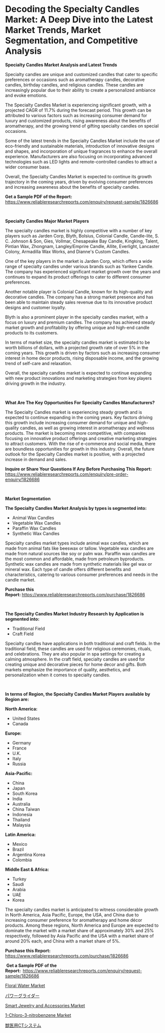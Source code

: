 <p><h1>Decoding the Specialty Candles Market: A Deep Dive into the Latest Market Trends, Market Segmentation, and Competitive Analysis</h1></p><p><strong>Specialty Candles Market Analysis and Latest Trends</strong></p>
<p><p>Specialty candles are unique and customized candles that cater to specific preferences or occasions such as aromatherapy candles, decorative candles, birthday candles, and religious candles. These candles are increasingly popular due to their ability to create a personalized ambiance and evoke emotions.</p><p>The Specialty Candles Market is experiencing significant growth, with a projected CAGR of 11.7% during the forecast period. This growth can be attributed to various factors such as increasing consumer demand for luxury and customized products, rising awareness about the benefits of aromatherapy, and the growing trend of gifting specialty candles on special occasions.</p><p>Some of the latest trends in the Specialty Candles Market include the use of eco-friendly and sustainable materials, introduction of innovative designs and shapes, and incorporation of unique fragrances to enhance the overall experience. Manufacturers are also focusing on incorporating advanced technologies such as LED lights and remote-controlled candles to attract a wider consumer base.</p><p>Overall, the Specialty Candles Market is expected to continue its growth trajectory in the coming years, driven by evolving consumer preferences and increasing awareness about the benefits of specialty candles.</p></p>
<p><strong>Get a Sample PDF of the Report:&nbsp;</strong> <a href="https://www.reliableresearchreports.com/enquiry/request-sample/1826686">https://www.reliableresearchreports.com/enquiry/request-sample/1826686</a></p>
<p>&nbsp;</p>
<p><strong>Specialty Candles Major Market Players</strong></p>
<p><p>The specialty candles market is highly competitive with a number of key players such as Jarden Corp, Blyth, Bolsius, Colonial Candle, Candle-lite, S. C. Johnson & Son, Gies, Vollmar, Chesapeake Bay Candle, Kingking, Talent, Pintian Wax, Zhongnam, Langley/Emprire Candle, Allite, Everlight, Lancaster Colony, Armadilla Wax Works, and Dianne's Custom Candles.</p><p>One of the key players in the market is Jarden Corp, which offers a wide range of specialty candles under various brands such as Yankee Candle. The company has experienced significant market growth over the years and continues to expand its product offerings to cater to different consumer preferences.</p><p>Another notable player is Colonial Candle, known for its high-quality and decorative candles. The company has a strong market presence and has been able to maintain steady sales revenue due to its innovative product designs and customer loyalty.</p><p>Blyth is also a prominent player in the specialty candles market, with a focus on luxury and premium candles. The company has achieved steady market growth and profitability by offering unique and high-end candle products to its customers.</p><p>In terms of market size, the specialty candles market is estimated to be worth billions of dollars, with a projected growth rate of over 5% in the coming years. This growth is driven by factors such as increasing consumer interest in home decor products, rising disposable income, and the growing trend of self-care and relaxation.</p><p>Overall, the specialty candles market is expected to continue expanding with new product innovations and marketing strategies from key players driving growth in the industry.</p></p>
<p>&nbsp;</p>
<p><strong>What Are The Key Opportunities For Specialty Candles Manufacturers?</strong></p>
<p><p>The Specialty Candles market is experiencing steady growth and is expected to continue expanding in the coming years. Key factors driving this growth include increasing consumer demand for unique and high-quality candles, as well as growing interest in aromatherapy and wellness products. The market is becoming more competitive, with companies focusing on innovative product offerings and creative marketing strategies to attract customers. With the rise of e-commerce and social media, there are boundless opportunities for growth in this industry. Overall, the future outlook for the Specialty Candles market is positive, with a projected increase in demand and sales.</p></p>
<p><strong>Inquire or Share Your Questions If Any Before Purchasing This Report:</strong> <a href="https://www.reliableresearchreports.com/enquiry/pre-order-enquiry/1826686">https://www.reliableresearchreports.com/enquiry/pre-order-enquiry/1826686</a></p>
<p>&nbsp;</p>
<p><strong>Market Segmentation</strong></p>
<p><strong>The Specialty Candles Market Analysis by types is segmented into:</strong></p>
<p><ul><li>Animal Wax Candles</li><li>Vegetable Wax Candles</li><li>Paraffin Wax Candles</li><li>Synthetic Wax Candles</li></ul></p>
<p><p>Specialty candles market types include animal wax candles, which are made from animal fats like beeswax or tallow. Vegetable wax candles are made from natural sources like soy or palm wax. Paraffin wax candles are the most common and affordable, made from petroleum byproducts. Synthetic wax candles are made from synthetic materials like gel wax or mineral wax. Each type of candle offers different benefits and characteristics, catering to various consumer preferences and needs in the candle market.</p></p>
<p><strong>Purchase this Report:&nbsp;</strong><a href="https://www.reliableresearchreports.com/purchase/1826686">https://www.reliableresearchreports.com/purchase/1826686</a></p>
<p>&nbsp;</p>
<p><strong>The Specialty Candles Market Industry Research by Application is segmented into:</strong></p>
<p><ul><li>Traditional Field</li><li>Craft Field</li></ul></p>
<p><p>Specialty candles have applications in both traditional and craft fields. In the traditional field, these candles are used for religious ceremonies, rituals, and celebrations. They are also popular in spa settings for creating a calming atmosphere. In the craft field, specialty candles are used for creating unique and decorative pieces for home decor and gifts. Both markets emphasize the importance of quality, aesthetics, and personalization when it comes to specialty candles.</p></p>
<p>&nbsp;</p>
<p><strong>In terms of Region, the Specialty Candles Market Players available by Region are:</strong></p>
<p>
    <p> <strong> North America: </strong>
        <ul>
            <li>United States</li>
            <li>Canada</li>
        </ul>
        </p> 
    <p> <strong> Europe: </strong>
        <ul>
            <li>Germany</li>
            <li>France</li>
            <li>U.K.</li>
            <li>Italy</li>
            <li>Russia</li>
        </ul>
        </p> 
    <p> <strong> Asia-Pacific: </strong>
        <ul>
            <li>China</li>
            <li>Japan</li>
            <li>South Korea</li>
            <li>India</li>
            <li>Australia</li>
            <li>China Taiwan</li>
            <li>Indonesia</li>
            <li>Thailand</li>
            <li>Malaysia</li>
        </ul>
        </p> 
    <p> <strong> Latin America: </strong>
        <ul>
            <li>Mexico</li>
            <li>Brazil</li>
            <li>Argentina Korea</li>
            <li>Colombia</li>
        </ul>
        </p> 
    <p> <strong> Middle East & Africa: </strong>
        <ul>
            <li>Turkey</li>
            <li>Saudi</li>
            <li>Arabia</li>
            <li>UAE</li>
            <li>Korea</li>
        </ul>
    </p>
    </p>
<p><p>The specialty candles market is anticipated to witness considerable growth in North America, Asia Pacific, Europe, the USA, and China due to increasing consumer preference for aromatherapy and home décor products. Among these regions, North America and Europe are expected to dominate the market with a market share of approximately 30% and 25% respectively, followed by Asia Pacific and the USA with a market share of around 20% each, and China with a market share of 5%.</p></p>
<p><strong>Purchase this Report: </strong><a href="https://www.reliableresearchreports.com/purchase/1826686">https://www.reliableresearchreports.com/purchase/1826686</a></p>
<p>&nbsp;<strong>Get a Sample PDF of the Report:&nbsp;&nbsp;</strong><a href="https://www.reliableresearchreports.com/enquiry/request-sample/1826686">https://www.reliableresearchreports.com/enquiry/request-sample/1826686</a></p>
<p><strong></strong></p>
<p><p><a href="https://github.com/jodemen/Market-Research-Report-List-1/blob/main/floral-water-market.md">Floral Water Market</a></p><p><a href="https://medium.com/@mt14785/%E3%83%91%E3%83%AF%E3%83%BC%E3%82%B0%E3%83%A9%E3%82%A4%E3%83%80%E3%83%BC%E5%B8%82%E5%A0%B4-%E5%B8%82%E5%A0%B4cagr-%E5%B8%82%E5%A0%B4%E3%83%88%E3%83%AC%E3%83%B3%E3%83%89-%E3%81%8A%E3%82%88%E3%81%B3%E6%88%90%E9%95%B7%E6%88%A6%E7%95%A5%E3%81%AB%E9%96%A2%E3%81%99%E3%82%8B%E6%B4%9E%E5%AF%9F-d1068ac36b99">パワーグライダー</a></p><p><a href="https://issuu.com/reportprime-2/docs/smart-jewelry-and-accessories-market-size-2030.ppt">Smart Jewelry and Accessories Market</a></p><p><a href="https://issuu.com/reportprime-2/docs/1-chloro-3-nitrobenzene-market-size-2030.pptx">1-Chloro-3-nitrobenzene Market</a></p><p><a href="https://medium.com/@solomonbode85/%E7%8D%A3%E5%8C%BBct%E3%82%B7%E3%82%B9%E3%83%86%E3%83%A0%E5%B8%82%E5%A0%B4-2031%E5%B9%B4%E3%81%BE%E3%81%A7%E3%81%AE%E5%8B%95%E5%90%91-%E4%BA%88%E6%B8%AC-%E7%AB%B6%E4%BA%89%E5%88%86%E6%9E%90-c96751fb8a35">獣医用CTシステム</a></p></p>